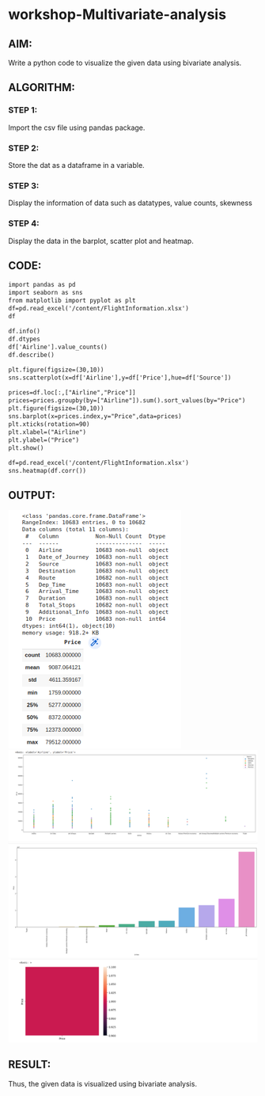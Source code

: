 # workshop-Multivariate-analysis
## AIM:
Write a python code to visualize the given data using bivariate analysis.
## ALGORITHM:
### STEP 1:
Import the csv file using pandas package.
### STEP 2:
Store the dat as a dataframe in a variable.
### STEP 3:
Display the information of data such as datatypes, value counts, skewness
### STEP 4:
Display the data in the barplot, scatter plot and heatmap.
## CODE:
```
import pandas as pd
import seaborn as sns
from matplotlib import pyplot as plt
df=pd.read_excel('/content/FlightInformation.xlsx')
df
```
```
df.info()
df.dtypes
df['Airline'].value_counts()
df.describe()
```
```
plt.figure(figsize=(30,10))
sns.scatterplot(x=df['Airline'],y=df['Price'],hue=df['Source'])
```
```
prices=df.loc[:,["Airline","Price"]]
prices=prices.groupby(by=["Airline"]).sum().sort_values(by="Price")
plt.figure(figsize=(30,10))
sns.barplot(x=prices.index,y="Price",data=prices)
plt.xticks(rotation=90)
plt.xlabel=("Airline")
plt.ylabel=("Price")
plt.show()
```
```
df=pd.read_excel('/content/FlightInformation.xlsx')
sns.heatmap(df.corr())
```
## OUTPUT:
![image](.//Screenshot%20from%202023-04-10%2010-27-35.png)
![image](./Screenshot%20from%202023-04-10%2010-27-53.png)
![image](./Screenshot%20from%202023-04-10%2010-28-11.png)
![image](./Screenshot%20from%202023-04-10%2010-28-22.png)
## RESULT:
Thus, the given data is visualized using bivariate analysis.
